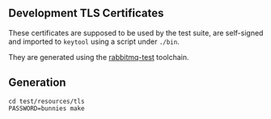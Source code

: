 ## Development TLS Certificates

These certificates are supposed to be used by the test suite,
are self-signed and imported to `keytool` using a script under `./bin`.

They are generated using the [rabbitmq-test](http://hg.rabbitmq.com/rabbitmq-test/file/4bb389276318/certs) toolchain.

## Generation

    cd test/resources/tls
    PASSWORD=bunnies make

